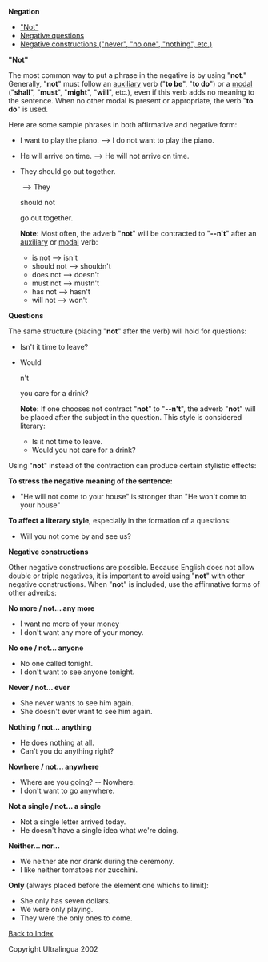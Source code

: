 **Negation**

- ["Not"](https://cns.ef-cdn.com/EtownResources/Grammar/32.html#not)
- [Negative questions](https://cns.ef-cdn.com/EtownResources/Grammar/32.html#interrogation)
- [Negative constructions ("never", "no    one", "nothing", etc.)](https://cns.ef-cdn.com/EtownResources/Grammar/32.html#constructions)

 

**"Not"**

The most common way to put a phrase in the negative is by using "**not**." Generally, "**not**" must follow an [auxiliary](https://cns.ef-cdn.com/EtownResources/Grammar/7.html) verb ("**to be**", "**to do**") or a  [modal](https://cns.ef-cdn.com/EtownResources/Grammar/3.html) ("**shall**", "**must**", "**might**", "**will**", etc.), even if this verb adds no meaning to the sentence. When no other modal is present or appropriate, the verb "**to do**" is used. 

Here are some sample phrases in both affirmative and negative form:

- I want to play the piano.
      --> I do not want to play the piano.

- He will arrive on time.
      --> He will not arrive on time.

- They should go out together.

  ​    --> They 

  should not

   go out together.        

  **Note:** Most often, the adverb "**not**" will be    contracted to "**--n't**" after an [auxiliary](https://cns.ef-cdn.com/EtownResources/Grammar/7.html)    or [modal](https://cns.ef-cdn.com/EtownResources/Grammar/3.html) verb:

  - is not --> isn't
  - should not --> shouldn't
  - does not --> doesn't
  - must not --> mustn't
  - has not --> hasn't
  - will not --> won't

**Questions**

The same structure (placing "**not**" after the verb) will hold for questions:

- Isn't it time to leave?

- Would

  n't

   you care for a drink?        

  **Note:** If one chooses not contract "**not**" to    "**--n't**", the adverb "**not**" will be placed after the    subject in the question. This style is considered literary:

  - Is it not time to leave.
  - Would you not care for a drink?

Using "**not**" instead of the contraction can produce certain stylistic effects:

**To stress the negative meaning of the sentence:**

- "He will not come to your house" is stronger than "He    won't come to your house"

**To affect a literary style**, especially in the formation of a questions:

- Will you not come by and see us?

 

**Negative constructions**

Other negative constructions are possible. Because English does not allow double or triple negatives, it is important to avoid using "**not**" with other negative constructions. When "**not**" is included, use the affirmative forms of other adverbs:

**No more / not... any more**

- I want no more of your money
- I don't want any more of your money.

**No one / not... anyone**

- No one called tonight.
- I don't want to see anyone tonight.

**Never / not... ever**

- She never wants to see him again.
- She doesn't ever want to see him again.

**Nothing / not... anything**

- He does nothing at all.
- Can't you do anything right?

**Nowhere / not... anywhere**

- Where are you going? -- Nowhere.
- I don't want to go anywhere.

**Not a single / not... a single**

- Not a single letter arrived today.
- He doesn't have a single idea what we're doing.

**Neither... nor...**

- We neither ate nor drank during the ceremony.
- I like neither tomatoes nor zucchini.

**Only** (always placed before the element one whichs to limit):

- She only has seven dollars.
- We were only playing.
- They were the only ones to come.

[Back to Index](https://cns.ef-cdn.com/EtownResources/Grammar/EIndex.html)

Copyright Ultralingua 2002